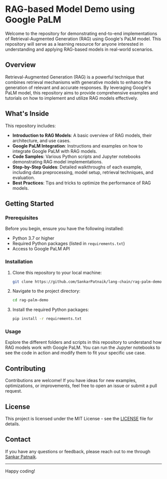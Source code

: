 # RAG-based Model Demo using Google PaLM

Welcome to the repository for demonstrating end-to-end implementations of Retrieval-Augmented Generation (RAG) using Google's PaLM model. This repository will serve as a learning resource for anyone interested in understanding and applying RAG-based models in real-world scenarios.

## Overview

Retrieval-Augmented Generation (RAG) is a powerful technique that combines retrieval mechanisms with generative models to enhance the generation of relevant and accurate responses. By leveraging Google's PaLM model, this repository aims to provide comprehensive examples and tutorials on how to implement and utilize RAG models effectively.

## What's Inside

This repository includes:

- **Introduction to RAG Models**: A basic overview of RAG models, their architecture, and use cases.
- **Google PaLM Integration**: Instructions and examples on how to integrate Google PaLM with RAG models.
- **Code Samples**: Various Python scripts and Jupyter notebooks demonstrating RAG model implementations.
- **Step-by-Step Guides**: Detailed walkthroughs of each example, including data preprocessing, model setup, retrieval techniques, and evaluation.
- **Best Practices**: Tips and tricks to optimize the performance of RAG models.

## Getting Started

### Prerequisites

Before you begin, ensure you have the following installed:

- Python 3.7 or higher
- Required Python packages (listed in `requirements.txt`)
- Access to Google PaLM API

### Installation

1. Clone this repository to your local machine:

    ```bash
    git clone https://github.com/SankarPatnaik/lang-chain/rag-palm-demo.git
    ```

2. Navigate to the project directory:

    ```bash
    cd rag-palm-demo
    ```

3. Install the required Python packages:

    ```bash
    pip install -r requirements.txt
    ```

### Usage

Explore the different folders and scripts in this repository to understand how RAG models work with Google PaLM. You can run the Jupyter notebooks to see the code in action and modify them to fit your specific use case.

## Contributing

Contributions are welcome! If you have ideas for new examples, optimizations, or improvements, feel free to open an issue or submit a pull request.

## License

This project is licensed under the MIT License - see the [LICENSE](LICENSE) file for details.

## Contact

If you have any questions or feedback, please reach out to me through [Sankar Patnaik](mailto:patnaik.sankar@gmail.com).

---

Happy coding!

